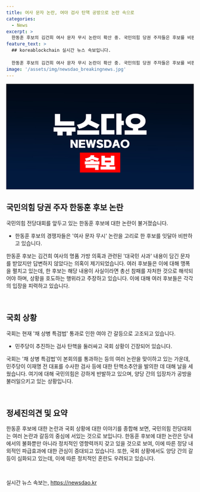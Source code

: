 ```yaml
---
title: 여사 문자 논란, 여야 검사 탄핵 공방으로 논란 속으로
categories:
  - News
excerpt: >
  한동훈 후보의 김건희 여사 문자 무시 논란이 확산 중. 국민의힘 당권 주자들은 후보를 비판하며, 민주당은 검사 탄핵 추진 중. 국회 파행의 책임을 야당에 돌리고 있는 국민의힘은 민주당을 공격하고, 민주당은 이원석 검찰 총장의 비판에 반박하며 검찰 개혁을 강조 중. 갈등이 고조되는 정치권 상황.
feature_text: >
  ## koreablockchain 실시간 뉴스 속보입니다.

  한동훈 후보의 김건희 여사 문자 무시 논란이 확산 중. 국민의힘 당권 주자들은 후보를 비판하며, 민주당은 검사 탄핵 추진 중. 국회 파행의 책임을 야당에 돌리고 있는 국민의힘은 민주당을 공격하고, 민주당은 이원석 검찰 총장의 비판에 반박하며 검찰 개혁을 강조 중. 갈등이 고조되는 정치권 상황.
image: '/assets/img/newsdao_breakingnews.jpg'
---
```


<p><img src="/assets/img/newsdao_breakingnews.jpg" alt="koreablockchain 속보" /></p>

<h2 data-ke-size="size26">국민의힘 당권 주자 한동훈 후보 논란</h2>

<p>국민의힘 전당대회를 앞두고 있는 한동훈 후보에 대한 논란이 불거졌습니다.</p>

<ul>
  <li>한동훈 후보의 경쟁자들은 '여사 문자 무시' 논란을 고리로 한 후보를 잇달아 비판하고 있습니다.</li>
</ul>

<p>한동훈 후보는 김건희 여사의 명품 가방 의혹과 관련된 '대국민 사과' 내용이 담긴 문자를 받았지만 답변하지 않았다는 의혹이 제기되었습니다. 여러 후보들은 이에 대해 맹폭을 펼치고 있는데, 한 후보는 해당 내용이 사실이라면 총선 참패를 자처한 것으로 해석되어야 하며, 상황을 호도하는 행위라고 주장하고 있습니다. 이에 대해 여러 후보들은 각각의 입장을 피력하고 있습니다.</p>

<p data-ke-size="size16">&nbsp;</p>

<h2 data-ke-size="size26">국회 상황</h2>

<p>국회는 현재 '채 상병 특검법' 통과로 인한 여야 간 갈등으로 고조되고 있습니다.</p>

<ul>
  <li>민주당이 추진하는 검사 탄핵을 둘러싸고 국회 상황이 긴장되어 있습니다.</li>
</ul>

<p>국회는 '채 상병 특검법'이 본회의를 통과하는 등의 여러 논란을 맞이하고 있는 가운데, 민주당이 이재명 전 대표를 수사한 검사 등에 대한 탄핵소추안을 발의한 데 대해 날을 세웠습니다. 여기에 대해 국민의힘은 강하게 반발하고 있으며, 양당 간의 입장차가 공방을 불러일으키고 있는 상황입니다.</p>

<p data-ke-size="size16">&nbsp;</p>

<h2 data-ke-size="size26">정세진의견 및 요약</h2>

<p>한동훈 후보에 대한 논란과 국회 상황에 대한 이야기를 종합해 보면, 국민의힘 전당대회는 여러 논란과 갈등의 중심에 서있는 것으로 보입니다. 한동훈 후보에 대한 논란은 당내에서의 불화뿐만 아니라 정치적인 영향력까지 갖고 있을 것으로 보여, 이에 따른 정당 내외적인 파급효과에 대한 관심이 증대되고 있습니다. 또한, 국회 상황에서도 양당 간의 갈등이 심화되고 있는데, 이에 따른 정치적인 혼란도 우려되고 있습니다.</p>

<p data-ke-size="size16">&nbsp;</p>
실시간 뉴스 속보는, <a href="https://newsdao.kr" rel="dofollow">https://newsdao.kr</a>


